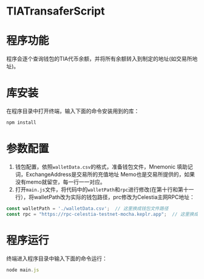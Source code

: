 # TIATransaferScript



# 程序功能

程序会逐个查询钱包的TIA代币余额，并将所有余额转入到制定的地址(如交易所地址)。



# 库安装

在程序目录中打开终端，输入下面的命令安装用到的库：

``` bash
npm install
```



# 参数配置

1. 钱包配置，依照`walletData.csv`的格式，准备钱包文件，Mnemonic 填助记词，ExchangeAddress是交易所的充值地址 Memo也是交易所提供的，如果没有memo就留空，每一行一一对应。
2. 打开`main.js`文件，将代码中的`walletPath`和`rpc`进行修改(在第十行和第十一行），将walletPath改为实际的钱包路径，prc修改为Celestia主网RPC地址：

``` javascript
const walletPath = './walletData.csv';  // 这里换成钱包文件路径
const rpc = "https://rpc-celestia-testnet-mocha.keplr.app";  // 这里换成主网RPC
```



# 程序运行

终端进入程序目录中输入下面的命令运行：

``` javascript
node main.js
```

